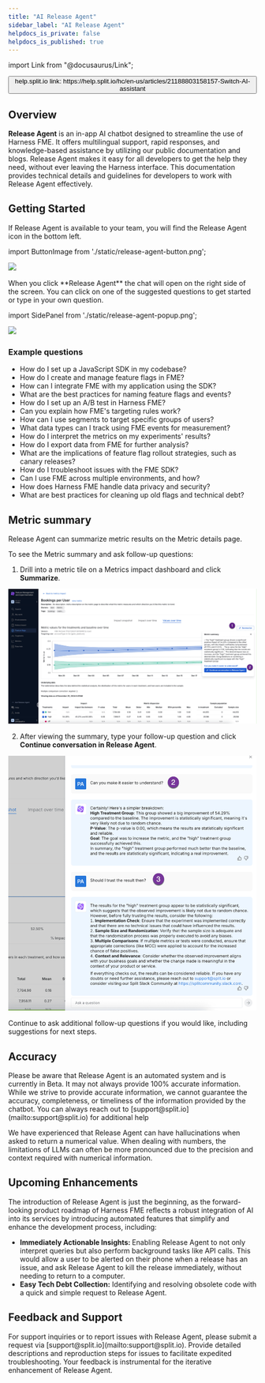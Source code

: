 ```yaml
---
title: "AI Release Agent"
sidebar_label: "AI Release Agent"
helpdocs_is_private: false
helpdocs_is_published: true
---
```


import Link from "@docusaurus/Link";

<p>
  <button style={{borderRadius:'8px', border:'1px', fontFamily:'Courier New', fontWeight:'800', textAlign:'left'}}> help.split.io link: https://help.split.io/hc/en-us/articles/21188803158157-Switch-AI-assistant </button>
</p>

## Overview

<p>
  <strong>Release Agent</strong> is an in-app AI chatbot designed to streamline the
  use of Harness FME. It offers multilingual support, rapid responses, and
  knowledge-based assistance by utilizing our public documentation and blogs. Release Agent
  makes it easy for all developers to get the help they need, without ever leaving
  the Harness interface. This documentation provides technical details and guidelines
  for developers to work with Release Agent effectively.
</p>

## Getting Started

<p>
  If Release Agent is available to your team, you will find the Release Agent icon in the
  bottom left.
</p>

import ButtonImage from './static/release-agent-button.png';

<p>
  <img src={ButtonImage} width="250" />
</p>
<p>
  When you click **Release Agent** the chat will open on the right side of the screen.
  You can click on one of the suggested questions to get started or type in your
  own question.
</p>

import SidePanel from './static/release-agent-popup.png';

<p>
  <img src={SidePanel} width="500" />
</p>

### Example questions

<ul>
  <li>How do I set up a JavaScript SDK in my codebase?</li>
  <li>How do I create and manage feature flags in FME?</li>
  <li>How can I integrate FME with my application using the SDK?</li>
  <li>What are the best practices for naming feature flags and events?</li>
  <li>How do I set up an A/B test in Harness FME?</li>
  <li>Can you explain how FME's targeting rules work?</li>
  <li>How can I use segments to target specific groups of users?</li>
  <li>What data types can I track using FME events for measurement?</li>
  <li>How do I interpret the metrics on my experiments' results?</li>
  <li>How do I export data from FME for further analysis?</li>
  <li>What are the implications of feature flag rollout strategies, such as canary
    releases?</li>
  <li>How do I troubleshoot issues with the FME SDK?</li>
  <li>Can I use FME across multiple environments, and how?</li>
  <li>How does Harness FME handle data privacy and security?</li>
  <li>What are best practices for cleaning up old flags and technical debt?</li>
</ul>

## Metric summary

Release Agent can summarize metric results on the Metric details page.

To see the Metric summary and ask follow-up questions:

1. Drill into a metric tile on a Metrics impact dashboard and click **Summarize**.

![](./static/release-agent-summarize.png)

2. After viewing the summary, type your follow-up question and click **Continue conversation in Release Agent**.

![](./static/release-agent-continue.png)

Continue to ask additional follow-up questions if you would like, including suggestions for next steps.


## Accuracy

<p>
  Please be aware that Release Agent is an automated system and is currently in Beta.
  It may not always provide 100% accurate information. While we strive to provide
  accurate information, we cannot guarantee the accuracy, completeness, or timeliness
  of the information provided by the chatbot. You can always reach out to [support@split.io](mailto:support@split.io) for additional help
</p>
<p>
  We have experienced that Release Agent can have hallucinations when asked to return
  a numerical value. When dealing with numbers, the limitations of LLMs can often
  be more pronounced due to the precision and context required with numerical information.
</p>

## Upcoming Enhancements

<p>
  The introduction of Release Agent is just the beginning, as the forward-looking product
  roadmap of Harness FME reflects a robust integration of AI into its services by introducing
  automated features that simplify and enhance the development process, including:
</p>
<ul>
  <li>
    <strong>Immediately Actionable Insights: </strong>Enabling Release Agent to not
    only interpret queries but also perform background tasks like API calls.
    This would allow a user to be alerted on their phone when a release has an
    issue, and ask Release Agent to kill the release immediately, without needing to
    return to a computer.
  </li>
  <li>
    <strong>Easy Tech Debt Collection:</strong> Identifying and resolving obsolete
    code with a quick and simple request to Release Agent.&nbsp;
  </li>
</ul>

## Feedback and Support

<p>
  For support inquiries or to report issues with Release Agent, please submit a request
  via [support@split.io](mailto:support@split.io).
  Provide detailed descriptions and reproduction steps for issues to facilitate
  expedited troubleshooting. Your feedback is instrumental for the iterative enhancement
  of Release Agent.
</p>